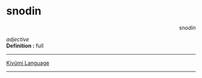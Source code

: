 
# snodin

<div align="right"><i>snodin</i></div>

*adjective*  
**Definition :** full  

---

[Kivümi Language](../README.md)

---
